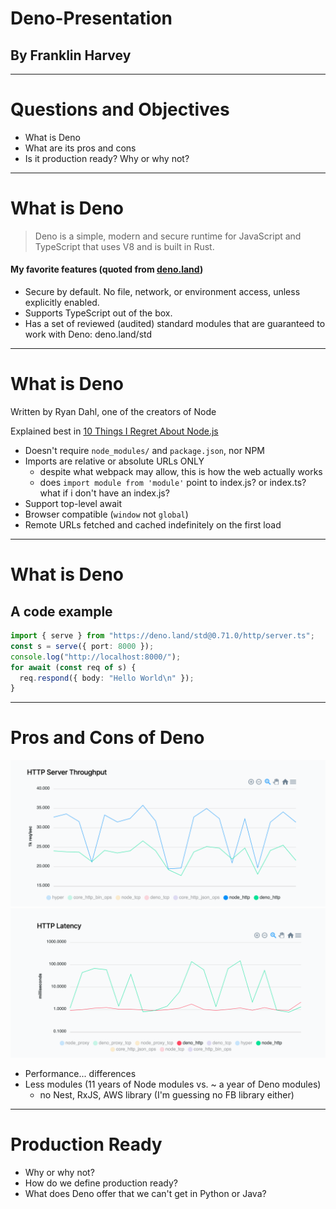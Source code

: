 <!-- class: invert -->

# Deno-Presentation

## By Franklin Harvey

---

# Questions and Objectives

- What is Deno
- What are its pros and cons
- Is it production ready? Why or why not?

---

# What is Deno

> Deno is a simple, modern and secure runtime for JavaScript and TypeScript that uses V8 and is built in Rust.

#### My favorite features (quoted from [deno.land](deno.land))

- Secure by default. No file, network, or environment access, unless explicitly enabled.
- Supports TypeScript out of the box.
- Has a set of reviewed (audited) standard modules that are guaranteed to work with Deno: deno.land/std

---

# What is Deno

Written by Ryan Dahl, one of the creators of Node

Explained best in [10 Things I Regret About Node.js](https://www.youtube.com/watch?v=M3BM9TB-8yA)

- Doesn't require `node_modules/` and `package.json`, nor NPM
- Imports are relative or absolute URLs ONLY
  - despite what webpack may allow, this is how the web actually works
  - does `import module from 'module'` point to index.js? or index.ts? what if i don't have an index.js?
- Support top-level await
- Browser compatible (`window` not `global`)
- Remote URLs fetched and cached indefinitely on the first load

---

# What is Deno

## A code example

```typescript
import { serve } from "https://deno.land/std@0.71.0/http/server.ts";
const s = serve({ port: 8000 });
console.log("http://localhost:8000/");
for await (const req of s) {
  req.respond({ body: "Hello World\n" });
}
```

---

# Pros and Cons of Deno

![height:180px](images/through.png "Throughput")
![height:180px](images/latency.png "Latency")

- Performance... differences
- Less modules (11 years of Node modules vs. ~ a year of Deno modules)
  - no Nest, RxJS, AWS library (I'm guessing no FB library either)

---

# Production Ready

- Why or why not?
- How do we define production ready?
- What does Deno offer that we can't get in Python or Java?
